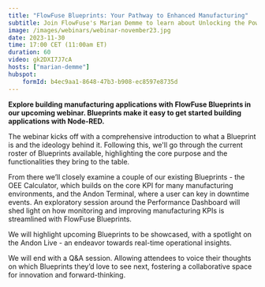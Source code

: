 ```yaml
---
title: "FlowFuse Blueprints: Your Pathway to Enhanced Manufacturing"
subtitle: Join FlowFuse's Marian Demme to learn about Unlocking the Power of Node-Red for Modern Manufacturing.
image: /images/webinars/webinar-november23.jpg
date: 2023-11-30
time: 17:00 CET (11:00am ET) 
duration: 60
video: gk2DXI7J7cA
hosts: ["marian-demme"]
hubspot:
    formId: b4ec9aa1-8648-47b3-b908-ec8597e8735d
---
```


**Explore building manufacturing applications with FlowFuse Blueprints in our upcoming webinar. Blueprints make it easy to get started building applications with Node-RED.**

<!--more-->

The webinar kicks off with a comprehensive introduction to what a Blueprint is and the ideology behind it. Following this, we'll go through the current roster of Blueprints available, highlighting the core purpose and the functionalities they bring to the table.

From there we’ll closely examine a couple of our existing Blueprints - the OEE Calculator, which builds on the core KPI for many manufacturing environments, and the Andon Terminal, where a user can key in downtime events. An exploratory session around the Performance Dashboard will shed light on how monitoring and improving manufacturing KPIs is streamlined with FlowFuse Blueprints.

We will highlight upcoming Blueprints to be showcased, with a spotlight on the Andon Live - an endeavor towards real-time operational insights.

We will end with a Q&A session. Allowing attendees to voice their thoughts on which Blueprints they’d love to see next, fostering a collaborative space for innovation and forward-thinking.




